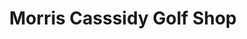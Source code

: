 ---
title: "Morris Casssidy Golf Shop"
address: "The Nuremore Hotel Carrickmacross Co. Monaghan"
tel: "(042)9671368"
county: "Monaghan"
category: "Golf Equipment"
type: "Content"
lat: "53.9714934"
lng: "-6.68274819"
---